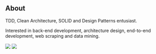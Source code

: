 ## About
TDD, Clean Architecture, SOLID and Design Patterns entusiast.  
  
Interested in back-end development, architecture design, end-to-end development, web scraping and data mining.  

<img align="center" src="https://github-readme-stats.vercel.app/api?username=guimassoqueto&count_private=true&show_icons=true&theme=github_dark" />
<img align="center" src="https://github-readme-stats.vercel.app/api/top-langs/?username=guimassoqueto&theme=github_dark&layout=compact" />




